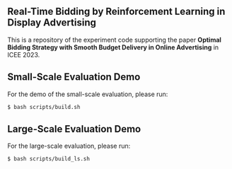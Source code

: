 ## Real-Time Bidding by Reinforcement Learning in Display Advertising

This is a repository of the experiment code supporting the paper **Optimal Bidding Strategy with Smooth Budget Delivery in Online Advertising** in ICEE 2023.

## Small-Scale Evaluation Demo
For the demo of the small-scale evaluation, please run:
```bash
$ bash scripts/build.sh
```

## Large-Scale Evaluation Demo
For the large-scale evaluation, please run:
```bash
$ bash scripts/build_ls.sh
```
